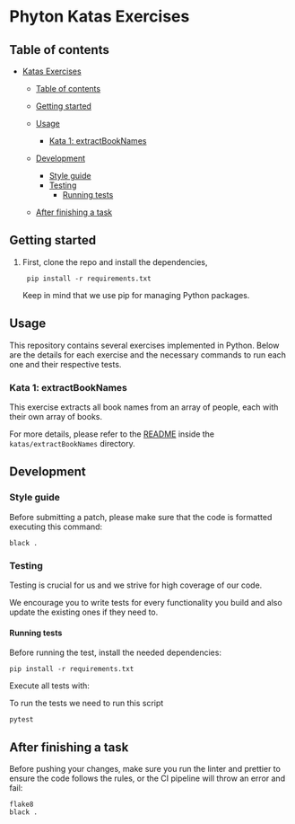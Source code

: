 # Phyton Katas Exercises

## Table of contents

- [Katas Exercises](#phyton-katas-exercises)

  - [Table of contents](#table-of-contents)
  - [Getting started](#getting-started)
  - [Usage](#usage)

    - [Kata 1: extractBookNames](#kata-1-extractBookNames)

  - [Development](#development)
    - [Style guide](#style-guide)
    - [Testing](#testing)
      - [Running tests](#running-tests)
  - [After finishing a task](#after-finishing-a-task)

## Getting started

1. First, clone the repo and install the dependencies,

   ```
    pip install -r requirements.txt
   ```

   Keep in mind that we use pip for managing Python packages.

## Usage

This repository contains several exercises implemented in Python. Below are the details for each exercise and the necessary commands to run each one and their respective tests.

### Kata 1: extractBookNames

This exercise extracts all book names from an array of people, each with their own array of books.

For more details, please refer to the [README](katas/extractBookNames/README.md) inside the `katas/extractBookNames` directory.

## Development

### Style guide

Before submitting a patch, please make sure that the code is formatted executing this command:

```
black .
```

### Testing

Testing is crucial for us and we strive for high coverage of our code.

We encourage you to write tests for every functionality you build and also update the existing ones if they need to.

#### Running tests

Before running the test, install the needed dependencies:

```
pip install -r requirements.txt
```

Execute all tests with:

To run the tests we need to run this script

```
pytest
```

## After finishing a task

Before pushing your changes, make sure you run the linter and prettier to ensure the code follows the rules, or the CI pipeline will throw an error and fail:

```
flake8
black .
```
